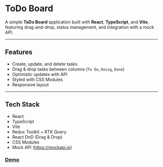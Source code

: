 # ToDo Board

A simple **ToDo Board** application built with **React**, **TypeScript**, and **Vite**, featuring drag-and-drop, status management, and integration with a mock API.

---

## Features

- Create, update, and delete tasks
- Drag & drop tasks between columns (`To Do`, `Doing`, `Done`)
- Optimistic updates with API
- Styled with CSS Modules
- Responsive layout

---

## Tech Stack

- React
- TypeScript
- Vite
- Redux Toolkit + RTK Query
- React DnD (Drag & Drop)
- CSS Modules
- Mock API (https://mockapi.io)

### [Demo](https://serhmel.github.io/todo-board)

